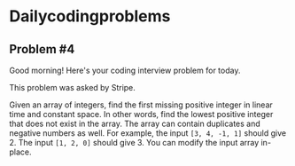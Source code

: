 # Dailycodingproblems
## Problem #4

Good morning! Here's your coding interview problem for today.

This problem was asked by Stripe.

Given an array of integers, find the first missing positive integer in linear time and constant space. 
In other words, find the lowest positive integer that does not exist in the array. The array can contain
duplicates and negative numbers as well. For example, the input ```[3, 4, -1, 1]``` should give 2. 
The input ```[1, 2, 0]``` should give 3. You can modify the input array in-place.
